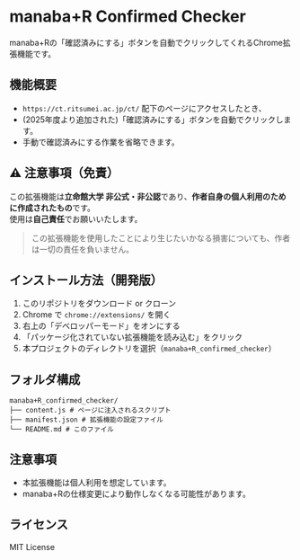 # manaba+R Confirmed Checker

manaba+Rの「確認済みにする」ボタンを自動でクリックしてくれるChrome拡張機能です。

## 機能概要

- `https://ct.ritsumei.ac.jp/ct/` 配下のページにアクセスしたとき、
- (2025年度より追加された)「確認済みにする」ボタンを自動でクリックします。
- 手動で確認済みにする作業を省略できます。

 ## ⚠️ 注意事項（免責）

この拡張機能は**立命館大学 非公式・非公認**であり、**作者自身の個人利用のために作成されたもの**です。  
使用は**自己責任**でお願いいたします。

> この拡張機能を使用したことにより生じたいかなる損害についても、作者は一切の責任を負いません。

## インストール方法（開発版）

1. このリポジトリをダウンロード or クローン
2. Chrome で `chrome://extensions/` を開く
3. 右上の「デベロッパーモード」をオンにする
4. 「パッケージ化されていない拡張機能を読み込む」をクリック
5. 本プロジェクトのディレクトリを選択（`manaba+R_confirmed_checker`）

## フォルダ構成
```
manaba+R_confirmed_checker/ 
├── content.js # ページに注入されるスクリプト 
├── manifest.json # 拡張機能の設定ファイル 
└── README.md # このファイル
```

## 注意事項

- 本拡張機能は個人利用を想定しています。
- manaba+Rの仕様変更により動作しなくなる可能性があります。

## ライセンス

MIT License

